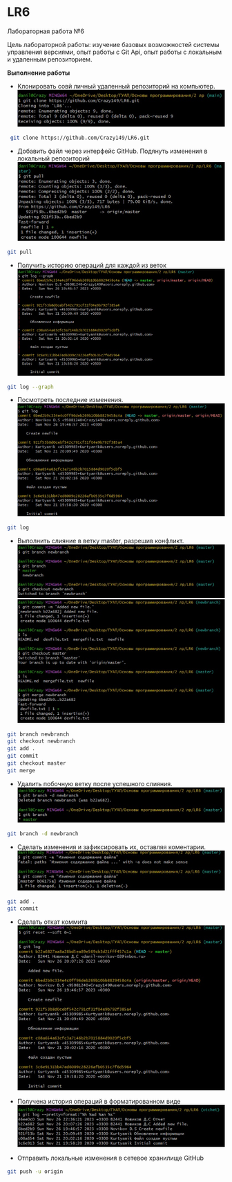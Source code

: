 # LR6
Лабораторная работа №6

Цель лабораторной работы: изучение базовых возможностей системы управления версиями, опыт работы с Git Api, опыт работы с локальным и удаленным репозиторием.

**Выполнение работы**

* Клонировать совй личный удаленный репозиторий на компьютер.
![Клонировать свой личный удаленный репозиторий](screen/1.jpg)
``` bash
 git clone https://github.com/Crazy149/LR6.git
```

* Добавить файл через интерфейс GitHub. Подянуть изменения в локальный репозиторий
![Добавить файл через интерфейс GitHub. Подянуть изменения в локальный репозиторий](screen/2.jpg)
```bash
git pull
```

* Получить историю операций для каждой из веток
![Получить историю операций для каждой из веток](screen/3.jpg)
```bash
git log --graph
```

* Посмотреть последние изменения.
![Получить историю операций для каждой из веток](screen/4.jpg)
```bash
git log
```
* Выполнить слияние в ветку master, разрешив конфликт.
![Выполнить слияние в ветку master, разрешив конфликт](screen/5.jpg)
![Выполнить слияние в ветку master, разрешив конфликт](screen/6.jpg)
```bash
git branch newbranch
git checkout newbranch
git add . 
git commit 
git checkout master
git merge 
```

* Удалить побочную ветку после успешного слияния.
![Удалить побочную ветку после успешного слияния](screen/7.jpg)
```bash
git branch -d newbranch
```

* Сделать изменения и зафиксировать их, оставляя коментарии.
![Сделать изменения и зафиксировать их, оставляя коментарии](screen/8.jpg)
```bash
git add . 
git commit
```
* Сделать откат коммита
![Сделать откат коммита](screen/9.jpg)

* Получена история операций в форматированном виде
![Получена история операций в форматированном виде](screen/10.jpg)

* Отправить локальные изменения в сетевое хранилище GitHub
```bash
git push -u origin 
```